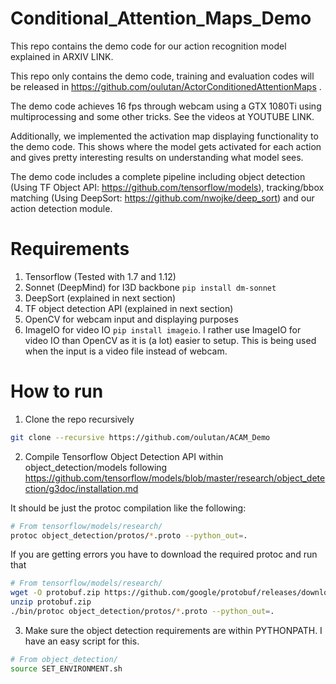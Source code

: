 # Conditional_Attention_Maps_Demo

This repo contains the demo code for our action recognition model explained in ARXIV LINK. 

This repo only contains the demo code, training and evaluation codes will be released in https://github.com/oulutan/ActorConditionedAttentionMaps .

The demo code achieves 16 fps through webcam using a GTX 1080Ti using multiprocessing and some other tricks. See the videos at YOUTUBE LINK. 

Additionally, we implemented the activation map displaying functionality to the demo code. This shows where the model gets activated for each action and gives pretty interesting results on understanding what model sees. 

The demo code includes a complete pipeline including object detection (Using TF Object API: https://github.com/tensorflow/models), tracking/bbox matching (Using DeepSort: https://github.com/nwojke/deep_sort) and our action detection module.

# Requirements
1. Tensorflow (Tested with 1.7 and 1.12)
2. Sonnet (DeepMind) for I3D backbone ``` pip install dm-sonnet ```
3. DeepSort (explained in next section)
4. TF object detection API (explained in next section)
5. OpenCV for webcam input and displaying purposes
6. ImageIO for video IO ```pip install imageio```. I rather use ImageIO for video IO than OpenCV as it is (a lot) easier to setup. This is being used when the input is a video file instead of webcam.

# How to run

1. Clone the repo recursively

```bash
git clone --recursive https://github.com/oulutan/ACAM_Demo
```

2. Compile Tensorflow Object Detection API within object_detection/models following https://github.com/tensorflow/models/blob/master/research/object_detection/g3doc/installation.md

It should be just the protoc compilation like the following: 
```bash
# From tensorflow/models/research/
protoc object_detection/protos/*.proto --python_out=.
```
If you are getting errors you have to download the required protoc and run that
```bash
# From tensorflow/models/research/
wget -O protobuf.zip https://github.com/google/protobuf/releases/download/v3.0.0/protoc-3.0.0-linux-x86_64.zip
unzip protobuf.zip
./bin/protoc object_detection/protos/*.proto --python_out=.
```


3. Make sure the object detection requirements are within PYTHONPATH. I have an easy script for this. 
```bash
# From object_detection/
source SET_ENVIRONMENT.sh
```

